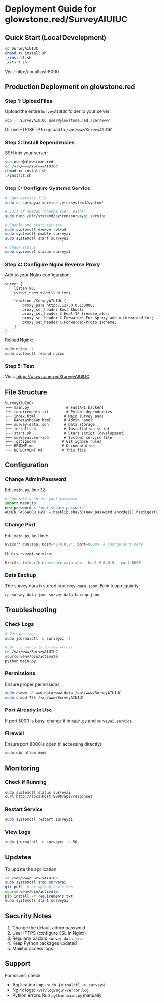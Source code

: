 # Deployment Guide for glowstone.red/SurveyAIUIUC

## Quick Start (Local Development)

```bash
cd SurveyAIUIUC
chmod +x install.sh
./install.sh
./start.sh
```

Visit: http://localhost:8000

## Production Deployment on glowstone.red

### Step 1: Upload Files

Upload the entire `SurveyAIUIUC` folder to your server:

```bash
scp -r SurveyAIUIUC user@glowstone.red:/var/www/
```

Or use FTP/SFTP to upload to `/var/www/SurveyAIUIUC`

### Step 2: Install Dependencies

SSH into your server:

```bash
ssh user@glowstone.red
cd /var/www/SurveyAIUIUC
chmod +x install.sh
./install.sh
```

### Step 3: Configure Systemd Service

```bash
# Copy service file
sudo cp surveyai.service /etc/systemd/system/

# Edit if needed (change user, paths)
sudo nano /etc/systemd/system/surveyai.service

# Enable and start service
sudo systemctl daemon-reload
sudo systemctl enable surveyai
sudo systemctl start surveyai

# Check status
sudo systemctl status surveyai
```

### Step 4: Configure Nginx Reverse Proxy

Add to your Nginx configuration:

```nginx
server {
    listen 80;
    server_name glowstone.red;
    
    location /SurveyAIUIUC {
        proxy_pass http://127.0.0.1:8000;
        proxy_set_header Host $host;
        proxy_set_header X-Real-IP $remote_addr;
        proxy_set_header X-Forwarded-For $proxy_add_x_forwarded_for;
        proxy_set_header X-Forwarded-Proto $scheme;
    }
}
```

Reload Nginx:
```bash
sudo nginx -t
sudo systemctl reload nginx
```

### Step 5: Test

Visit: https://glowstone.red/SurveyAIUIUC

## File Structure

```
SurveyAIUIUC/
├── main.py                 # FastAPI backend
├── requirements.txt        # Python dependencies
├── index.html             # Main survey page
├── 84Metashosan.html      # Admin panel
├── survey-data.json       # Data storage
├── install.sh             # Installation script
├── start.sh               # Start script (development)
├── surveyai.service       # Systemd service file
├── .gitignore            # Git ignore rules
├── README.md             # Documentation
└── DEPLOYMENT.md         # This file
```

## Configuration

### Change Admin Password

Edit `main.py`, line 22:

```python
# Generate hash for your password
import hashlib
new_password = "your_secure_password"
ADMIN_PASSWORD_HASH = hashlib.sha256(new_password.encode()).hexdigest()
```

### Change Port

Edit `main.py`, last line:
```python
uvicorn.run(app, host="0.0.0.0", port=8000)  # Change port here
```

Or in `surveyai.service`:
```ini
ExecStart=/usr/bin/uvicorn main:app --host 0.0.0.0 --port 8000
```

### Data Backup

The survey data is stored in `survey-data.json`. Back it up regularly:

```bash
cp survey-data.json survey-data.backup.json
```

## Troubleshooting

### Check Logs

```bash
# Service logs
sudo journalctl -u surveyai -f

# Or run manually to see errors
cd /var/www/SurveyAIUIUC
source venv/bin/activate
python main.py
```

### Permissions

Ensure proper permissions:
```bash
sudo chown -R www-data:www-data /var/www/SurveyAIUIUC
sudo chmod 755 /var/www/SurveyAIUIUC
```

### Port Already in Use

If port 8000 is busy, change it in `main.py` and `surveyai.service`

### Firewall

Ensure port 8000 is open (if accessing directly):
```bash
sudo ufw allow 8000
```

## Monitoring

### Check if Running

```bash
sudo systemctl status surveyai
curl http://localhost:8000/api/responses
```

### Restart Service

```bash
sudo systemctl restart surveyai
```

### View Logs

```bash
sudo journalctl -u surveyai -n 50
```

## Updates

To update the application:

```bash
cd /var/www/SurveyAIUIUC
sudo systemctl stop surveyai
git pull  # or upload new files
source venv/bin/activate
pip install -r requirements.txt
sudo systemctl start surveyai
```

## Security Notes

1. Change the default admin password
2. Use HTTPS (configure SSL in Nginx)
3. Regularly backup `survey-data.json`
4. Keep Python packages updated
5. Monitor access logs

## Support

For issues, check:
- Application logs: `sudo journalctl -u surveyai`
- Nginx logs: `/var/log/nginx/error.log`
- Python errors: Run `python main.py` manually

